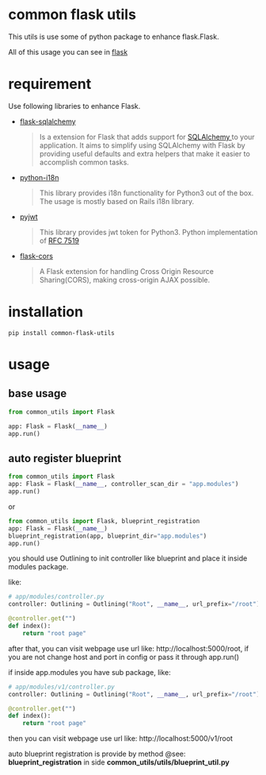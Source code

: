 # common flask utils
This utils is use some of python package to enhance flask.Flask.

All of this usage you can see in [ flask ]( https://github.com/pallets/flask )

# requirement
Use following libraries to enhance Flask.

- [ flask-sqlalchemy ]( https://github.com/pallets-eco/flask-sqlalchemy )
    > Is a extension for Flask that adds  support for [ SQLAlchemy ]( https://www.sqlalchemy.org/ ) to your application. It aims to simplify using SQLAlchemy with Flask by providing useful defaults and extra helpers that make it easier to accomplish common tasks.

- [ python-i18n ]( https://github.com/danhper/python-i18n )
    > This library provides i18n functionality for Python3 out of the box. The usage is mostly based on Rails i18n library.

- [ pyjwt ]( https://github.com/jpadilla/pyjwt )
    > This library provides jwt token for Python3. Python implementation of [ RFC 7519 ]( https://github.com/jpadilla/pyjwt?tab=readme-ov-file )

- [ flask-cors ]( https://github.com/corydolphin/flask-cors )
    > A Flask extension for handling Cross Origin Resource Sharing(CORS), making cross-origin AJAX possible.

# installation

```SHELL
pip install common-flask-utils
```

# usage
## base usage
```PYTHON
from common_utils import Flask

app: Flask = Flask(__name__)
app.run()
```
## auto register blueprint

```PYTHON
from common_utils import Flask
app: Flask = Flask(__name__, controller_scan_dir = "app.modules")
app.run()
```
or 

```PYTHON
from common_utils import Flask, blueprint_registration
app: Flask = Flask(__name__)
blueprint_registration(app, blueprint_dir="app.modules")
app.run()
```

you should use Outlining to init controller like blueprint and place it inside modules package.

like:

```python
# app/modules/controller.py 
controller: Outlining = Outlining("Root", __name__, url_prefix="/root")

@controller.get("")
def index():
    return "root page"
```

after that, you can visit webpage use url like: http://localhost:5000/root, if you are not change host and port in config or pass it through app.run()

if inside app.modules you have sub package, like:

```python
# app/modules/v1/controller.py
controller: Outlining = Outlining("Root", __name__, url_prefix="/root")

@controller.get("")
def index():
    return "root page"
```
then you can visit webpage use url like: http://localhost:5000/v1/root

auto blueprint registration is provide by method @see: **blueprint_registration** in side **common_utils/utils/blueprint_util.py**























